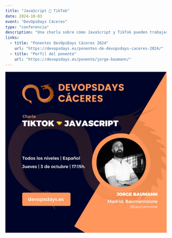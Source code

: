 ```yaml
---
title: "JavaScript 🤝 TikTok"
date: 2024-10-03
event: "DevOpsDays Cáceres"
type: "conferencia"
description: "Una charla sobre cómo JavaScript y TikTok pueden trabajar juntos para crear experiencias únicas"
links:
  - title: "Ponentes DevOpsDays Cáceres 2024"
    url: "https://devopsdays.es/ponentes-de-devopsdays-caceres-2024/"
  - title: "Perfil del ponente"
    url: "https://devopsdays.es/ponente/jorge-baumann/"
---
```


![JavaScript 🤝 TikTok - DevOpsDays Cáceres](../../assets/talks/javascript-tiktok-devopsdays/main.png)
